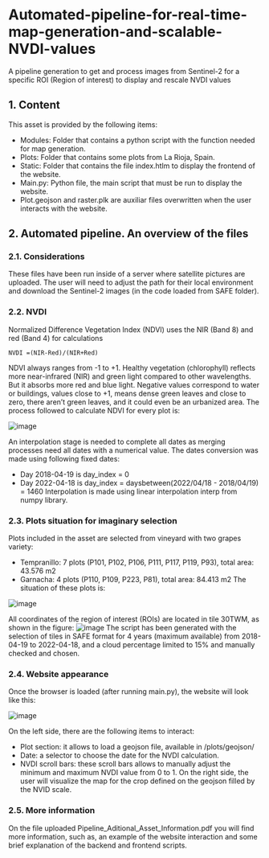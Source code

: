 # Automated-pipeline-for-real-time-map-generation-and-scalable-NVDI-values
A pipeline generation to get and process images from Sentinel-2 for a specific ROI (Region of interest) to display and rescale NVDI values

## 1. Content
This asset is provided by the following items:
* Modules: Folder that contains a python script with the function needed for map generation. 
* Plots: Folder that contains some plots from La Rioja, Spain.
* Static: Folder that contains the file index.htlm to display the frontend of the website. 
* Main.py: Python file, the main script that must be run to display the website. 
* Plot.geojson and raster.plk are auxiliar files overwritten when the user interacts with the website. 

## 2. Automated pipeline. An overview of the files
### 2.1. Considerations
These files have been run inside of a server where satellite pictures are uploaded. The user will need to adjust the path for their local environment and download the Sentinel-2 images (in the code loaded from SAFE folder). 

### 2.2. NVDI
Normalized Difference Vegetation Index (NDVI) uses the NIR (Band 8) and red (Band 4) for calculations 
```
NVDI =(NIR-Red)/(NIR+Red)
```
NDVI always ranges from -1 to +1. Healthy vegetation (chlorophyll) reflects more near-infrared (NIR) and green light compared to other wavelengths. But it absorbs more red and blue light. Negative values correspond to water or buildings, values close to +1, means dense green leaves and close to zero, there aren’t green leaves, and it could even be an urbanized area. 
The process followed to calculate NDVI for every plot is:  

![image](https://user-images.githubusercontent.com/130968808/232431890-cfbc7cfb-8212-4a57-9ffa-94818504e7d7.png)  

An interpolation stage is needed to complete all dates as merging processes need all dates with a numerical value. The dates conversion was made using following fixed dates: 
* Day 2018-04-19 is day_index = 0 
* Day 2022-04-18 is day_index = daysbetween(2022/04/18 - 2018/04/19) = 1460 
Interpolation is made using linear interpolation interp from numpy library.

### 2.3. Plots situation for imaginary selection
Plots included in the asset are selected from vineyard with two grapes variety: 
* Tempranillo: 7 plots (P101, P102, P106, P111, P117, P119, P93), total area: 43.576 m2 
* Garnacha: 4 plots (P110, P109, P223, P81), total area: 84.413 m2 
The situation of these plots is:

![image](https://user-images.githubusercontent.com/130968808/232432128-80e6dc47-2acb-40ff-a221-3f72a94f953e.png)

All coordinates of the region of interest (ROIs) are located in tile 30TWM, as shown in the figure:
![image](https://user-images.githubusercontent.com/130968808/232432181-af800256-99ba-4b44-950f-dbc3cd674efa.png)
The script has been generated with the selection of tiles in SAFE format for 4 years (maximum available) from 2018-04-19 to 2022-04-18, and a cloud percentage limited to 15% and manually checked and chosen. 

### 2.4. Website appearance
Once the browser is loaded (after running main.py), the website will look like this:  

![image](https://user-images.githubusercontent.com/130968808/232432304-97bd2572-0161-4273-85ad-ba81fb81faf8.png)  

On the left side, there are the following items to interact:
* Plot section: it allows to load a geojson file, available in /plots/geojson/
* Date: a selector to choose the date for the NVDI calculation. 
* NVDI scroll bars: these scroll bars allows to manually adjust the minimum and maximum NVDI value from 0 to 1.
On the right side, the user will visualize the map for the crop defined on the geojson filled by the NVID scale.

### 2.5. More information
On the file uploaded Pipeline_Aditional_Asset_Information.pdf you will find more information, such as, an example of the website interaction and some brief explanation of the backend and frontend scripts.
